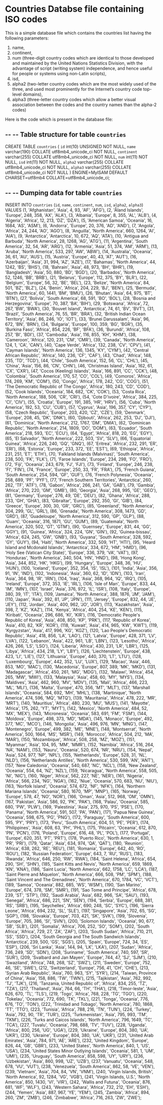 # Countries Databse file containing ISO codes

This is a simple database file which contains the countries list having the following parameters:

1) name,
2) continent,
3) num (three-digit country codes which are identical to those developed and maintained by the United Nations Statistics Division, with the advantage of script (writing system) independence, and hence useful for people or systems using non-Latin scripts),
4) isd,
5) alpha2 (two-letter country codes which are the most widely used of the three, and used most prominently for the Internet’s country code top-level domains),
6) alpha3 (three-letter country codes which allow a better visual association between the codes and the country names than the alpha-2 codes)

Here is the code which is present in the database file:

--
-- Table structure for table `countries`
--

CREATE TABLE `countries` (
  `id` int(10) UNSIGNED NOT NULL,
  `name` varchar(190) COLLATE utf8mb4_unicode_ci NOT NULL,
  `continent` varchar(255) COLLATE utf8mb4_unicode_ci NOT NULL,
  `num` int(11) NOT NULL,
  `isd` int(11) NOT NULL,
  `alpha2` varchar(255) COLLATE utf8mb4_unicode_ci NOT NULL,
  `alpha3` varchar(255) COLLATE utf8mb4_unicode_ci NOT NULL
) ENGINE=MyISAM DEFAULT CHARSET=utf8mb4 COLLATE=utf8mb4_unicode_ci;

--
-- Dumping data for table `countries`
--

INSERT INTO `countries` (`id`, `name`, `continent`, `num`, `isd`, `alpha2`, `alpha3`) VALUES
(1, 'Afghanistan', 'Asia', 4, 93, 'AF', 'AFG'),
(2, 'Åland Islands', 'Europe', 248, 358, 'AX', 'ALA'),
(3, 'Albania', 'Europe', 8, 355, 'AL', 'ALB'),
(4, 'Algeria', 'Africa', 12, 213, 'DZ', 'DZA'),
(5, 'American Samoa', 'Oceania', 16, 1684, 'AS', 'ASM'),
(6, 'Andorra', 'Europe', 20, 376, 'AD', 'AND'),
(7, 'Angola', 'Africa', 24, 244, 'AO', 'AGO'),
(8, 'Anguilla', 'North America', 660, 1264, 'AI', 'AIA'),
(9, 'Antarctica', 'Antarctica', 10, 672, 'AQ', 'ATA'),
(10, 'Antigua and Barbuda', 'North America', 28, 1268, 'AG', 'ATG'),
(11, 'Argentina', 'South America', 32, 54, 'AR', 'ARG'),
(12, 'Armenia', 'Asia', 51, 374, 'AM', 'ARM'),
(13, 'Aruba', 'North America', 533, 297, 'AW', 'ABW'),
(14, 'Australia', 'Oceania', 36, 61, 'AU', 'AUS'),
(15, 'Austria', 'Europe', 40, 43, 'AT', 'AUT'),
(16, 'Azerbaijan', 'Asia', 31, 994, 'AZ', 'AZE'),
(17, 'Bahamas', 'North America', 44, 1242, 'BS', 'BHS'),
(18, 'Bahrain', 'Asia', 48, 973, 'BH', 'BHR'),
(19, 'Bangladesh', 'Asia', 50, 880, 'BD', 'BGD'),
(20, 'Barbados', 'North America', 52, 1246, 'BB', 'BRB'),
(21, 'Belarus', 'Europe', 112, 375, 'BY', 'BLR'),
(22, 'Belgium', 'Europe', 56, 32, 'BE', 'BEL'),
(23, 'Belize', 'North America', 84, 501, 'BZ', 'BLZ'),
(24, 'Benin', 'Africa', 204, 229, 'BJ', 'BEN'),
(25, 'Bermuda', 'North America', 60, 1441, 'BM', 'BMU'),
(26, 'Bhutan', 'Asia', 64, 975, 'BT', 'BTN'),
(27, 'Bolivia', 'South America', 68, 591, 'BO', 'BOL'),
(28, 'Bosnia and Herzegovina', 'Europe', 70, 387, 'BA', 'BIH'),
(29, 'Botswana', 'Africa', 72, 267, 'BW', 'BWA'),
(30, 'Bouvet Island', 'Antarctica', 74, 61, 'BV', 'BVT'),
(31, 'Brazil', 'South America', 76, 55, 'BR', 'BRA'),
(32, 'British Indian Ocean Territory', 'Asia', 86, 246, 'IO', 'IOT'),
(33, 'Brunei Darussalam', 'Asia', 96, 672, 'BN', 'BRN'),
(34, 'Bulgaria', 'Europe', 100, 359, 'BG', 'BGR'),
(35, 'Burkina Faso', 'Africa', 854, 226, 'BF', 'BFA'),
(36, 'Burundi', 'Africa', 108, 257, 'BI', 'BDI'),
(37, 'Cambodia', 'Asia', 116, 855, 'KH', 'KHM'),
(38, 'Cameroon', 'Africa', 120, 231, 'CM', 'CMR'),
(39, 'Canada', 'North America', 124, 1, 'CA', 'CAN'),
(40, 'Cape Verde', 'Africa', 132, 238, 'CV', 'CPV'),
(41, 'Cayman Islands', 'North America', 136, 1345, 'KY', 'CYM'),
(42, 'Central African Republic', 'Africa', 140, 236, 'CF', 'CAF'),
(43, 'Chad', 'Africa', 148, 235, 'TD', 'TCD'),
(44, 'Chile', 'South America', 152, 56, 'CL', 'CHL'),
(45, 'China', 'Asia', 156, 86, 'CN', 'CHN'),
(46, 'Christmas Island', 'Asia', 162, 61, 'CX', 'CXR'),
(47, 'Cocos (Keeling) Islands', 'Asia', 166, 891, 'CC', 'CCK'),
(48, 'Colombia', 'South America', 170, 57, 'CO', 'COL'),
(49, 'Comoros', 'Africa', 174, 269, 'KM', 'COM'),
(50, 'Congo', 'Africa', 178, 242, 'CG', 'COG'),
(51, 'The Democratic Republic of The Congo', 'Africa', 180, 243, 'CD', 'COD'),
(52, 'Cook Islands', 'Oceania', 184, 682, 'CK', 'COK'),
(53, 'Costa Rica', 'North America', 188, 506, 'CR', 'CRI'),
(54, 'Cote D\'ivoire', 'Africa', 384, 225, 'CI', 'CIV'),
(55, 'Croatia', 'Europe', 191, 385, 'HR', 'HRV'),
(56, 'Cuba', 'North America', 192, 53, 'CU', 'CUB'),
(57, 'Cyprus', 'Asia', 196, 357, 'CY', 'CYP'),
(58, 'Czech Republic', 'Europe', 203, 420, 'CZ', 'CZE'),
(59, 'Denmark', 'Europe', 208, 45, 'DK', 'DNK'),
(60, 'Djibouti', 'Africa', 262, 253, 'DJ', 'DJI'),
(61, 'Dominica', 'North America', 212, 1767, 'DM', 'DMA'),
(62, 'Dominican Republic', 'North America', 214, 1809, 'DO', 'DOM'),
(63, 'Ecuador', 'South America', 218, 593, 'EC', 'ECU'),
(64, 'Egypt', 'Africa', 818, 20, 'EG', 'EGY'),
(65, 'El Salvador', 'North America', 222, 503, 'SV', 'SLV'),
(66, 'Equatorial Guinea', 'Africa', 226, 240, 'GQ', 'GNQ'),
(67, 'Eritrea', 'Africa', 232, 291, 'ER', 'ERI'),
(68, 'Estonia', 'Europe', 233, 372, 'EE', 'EST'),
(69, 'Ethiopia', 'Africa', 231, 251, 'ET', 'ETH'),
(70, 'Falkland Islands (Malvinas)', 'South America', 238, 500, 'FK', 'FLK'),
(71, 'Faroe Islands', 'Europe', 234, 298, 'FO', 'FRO'),
(72, 'Fiji', 'Oceania', 243, 679, 'FJ', 'FJI'),
(73, 'Finland', 'Europe', 246, 238, 'FI', 'FIN'),
(74, 'France', 'Europe', 250, 33, 'FR', 'FRA'),
(75, 'French Guiana', 'South America', 254, 594, 'GF', 'GUF'),
(76, 'French Polynesia', 'Oceania', 258, 689, 'PF', 'PYF'),
(77, 'French Southern Territories', 'Antarctica', 260, 262, 'TF', 'ATF'),
(78, 'Gabon', 'Africa', 266, 241, 'GA', 'GAB'),
(79, 'Gambia', 'Africa', 270, 220, 'GM', 'GMB'),
(80, 'Georgia', 'Asia', 268, 995, 'GE', 'GEO'),
(81, 'Germany', 'Europe', 276, 49, 'DE', 'DEU'),
(82, 'Ghana', 'Africa', 288, 233, 'GH', 'GHA'),
(83, 'Gibraltar', 'Europe', 292, 350, 'GI', 'GIB'),
(84, 'Greece', 'Europe', 300, 30, 'GR', 'GRC'),
(85, 'Greenland', 'North America', 304, 299, 'GL', 'GRL'),
(86, 'Grenada', 'North America', 308, 1473, 'GD', 'GRD'),
(87, 'Guadeloupe', 'North America', 312, 590, 'GP', 'GLP'),
(88, 'Guam', 'Oceania', 316, 1871, 'GU', 'GUM'),
(89, 'Guatemala', 'North America', 320, 502, 'GT', 'GTM'),
(90, 'Guernsey', 'Europe', 831, 44, 'GG', 'GGY'),
(91, 'Guinea', 'Africa', 324, 224, 'GN', 'GIN'),
(92, 'Guinea-bissau', 'Africa', 624, 245, 'GW', 'GNB'),
(93, 'Guyana', 'South America', 328, 592, 'GY', 'GUY'),
(94, 'Haiti', 'North America', 332, 509, 'HT', 'HTI'),
(95, 'Heard Island and Mcdonald Islands', 'Antarctica', 334, 672, 'HM', 'HMD'),
(96, 'Holy See (Vatican City State)', 'Europe', 336, 379, 'VA', 'VAT'),
(97, 'Honduras', 'North America', 340, 504, 'HN', 'HND'),
(98, 'Hong Kong', 'Asia', 344, 852, 'HK', 'HKG'),
(99, 'Hungary', 'Europe', 348, 36, 'HU', 'HUN'),
(100, 'Iceland', 'Europe', 352, 354, 'IS', 'ISL'),
(101, 'India', 'Asia', 356, 91, 'IN', 'IND'),
(102, 'Indonesia', 'Asia', 360, 62, 'ID', 'IDN'),
(103, 'Iran', 'Asia', 364, 98, 'IR', 'IRN'),
(104, 'Iraq', 'Asia', 368, 964, 'IQ', 'IRQ'),
(105, 'Ireland', 'Europe', 372, 353, 'IE', 'IRL'),
(106, 'Isle of Man', 'Europe', 833, 44, 'IM', 'IMN'),
(107, 'Israel', 'Asia', 376, 972, 'IL', 'ISR'),
(108, 'Italy', 'Europe', 380, 39, 'IT', 'ITA'),
(109, 'Jamaica', 'North America', 388, 1876, 'JM', 'JAM'),
(110, 'Japan', 'Asia', 392, 81, 'JP', 'JPN'),
(111, 'Jersey', 'Europe', 832, 44, 'JE', 'JEY'),
(112, 'Jordan', 'Asia', 400, 962, 'JO', 'JOR'),
(113, 'Kazakhstan', 'Asia', 398, 7, 'KZ', 'KAZ'),
(114, 'Kenya', 'Africa', 404, 254, 'KE', 'KEN'),
(115, 'Kiribati', 'Oceania', 296, 686, 'KI', 'KIR'),
(116, 'Democratic People\'s Republic of Korea', 'Asia', 408, 850, 'KP', 'PRK'),
(117, 'Republic of Korea', 'Asia', 410, 82, 'KR', 'KOR'),
(118, 'Kuwait', 'Asia', 414, 965, 'KW', 'KWT'),
(119, 'Kyrgyzstan', 'Asia', 417, 996, 'KG', 'KGZ'),
(120, 'Lao People\'s Democratic Republic', 'Asia', 418, 856, 'LA', 'LAO'),
(121, 'Latvia', 'Europe', 428, 371, 'LV', 'LVA'),
(122, 'Lebanon', 'Asia', 422, 961, 'LB', 'LBN'),
(123, 'Lesotho', 'Africa', 426, 266, 'LS', 'LSO'),
(124, 'Liberia', 'Africa', 430, 231, 'LR', 'LBR'),
(125, 'Libya', 'Africa', 434, 218, 'LY', 'LBY'),
(126, 'Liechtenstein', 'Europe', 438, 423, 'LI', 'LIE'),
(127, 'Lithuania', 'Europe', 440, 370, 'LT', 'LTU'),
(128, 'Luxembourg', 'Europe', 442, 352, 'LU', 'LUX'),
(129, 'Macao', 'Asia', 446, 853, 'MO', 'MAC'),
(130, 'Macedonia', 'Europe', 807, 389, 'MK', 'MKD'),
(131, 'Madagascar', 'Africa', 450, 261, 'MG', 'MDG'),
(132, 'Malawi', 'Africa', 454, 265, 'MW', 'MWI'),
(133, 'Malaysia', 'Asia', 458, 60, 'MY', 'MYS'),
(134, 'Maldives', 'Asia', 462, 960, 'MV', 'MDV'),
(135, 'Mali', 'Africa', 466, 223, 'ML', 'MLI'),
(136, 'Malta', 'Europe', 470, 356, 'MT', 'MLT'),
(137, 'Marshall Islands', 'Oceania', 584, 692, 'MH', 'MHL'),
(138, 'Martinique', 'North America', 474, 596, 'MQ', 'MTQ'),
(139, 'Mauritania', 'Africa', 478, 222, 'MR', 'MRT'),
(140, 'Mauritius', 'Africa', 480, 230, 'MU', 'MUS'),
(141, 'Mayotte', 'Africa', 175, 262, 'YT', 'MYT'),
(142, 'Mexico', 'North America', 484, 52, 'MX', 'MEX'),
(143, 'Micronesia', 'Oceania', 583, 691, 'FM', 'FSM'),
(144, 'Moldova', 'Europe', 498, 373, 'MD', 'MDA'),
(145, 'Monaco', 'Europe', 492, 377, 'MC', 'MCO'),
(146, 'Mongolia', 'Asia', 496, 976, 'MN', 'MNG'),
(147, 'Montenegro', 'Europe', 499, 382, 'ME', 'MNE'),
(148, 'Montserrat', 'North America', 500, 1664, 'MS', 'MSR'),
(149, 'Morocco', 'Africa', 504, 212, 'MA', 'MAR'),
(150, 'Mozambique', 'Africa', 508, 258, 'MZ', 'MOZ'),
(151, 'Myanmar', 'Asia', 104, 95, 'MM', 'MMR'),
(152, 'Namibia', 'Africa', 516, 264, 'NA', 'NAM'),
(153, 'Nauru', 'Oceania', 520, 674, 'NR', 'NRU'),
(154, 'Nepal', 'Asia', 524, 977, 'NP', 'NPL'),
(155, 'Netherlands', 'Europe', 528, 31, 'NL', 'NLD'),
(156, 'Netherlands Antilles', 'North America', 530, 599, 'AN', 'ANT'),
(157, 'New Caledonia', 'Oceania', 540, 687, 'NC', 'NCL'),
(158, 'New Zealand', 'Oceania', 554, 64, 'NZ', 'NZL'),
(159, 'Nicaragua', 'North America', 558, 505, 'NI', 'NIC'),
(160, 'Niger', 'Africa', 562, 227, 'NE', 'NER'),
(161, 'Nigeria', 'Africa', 566, 234, 'NG', 'NGA'),
(162, 'Niue', 'Oceania', 570, 683, 'NU', 'NIU'),
(163, 'Norfolk Island', 'Oceania', 574, 672, 'NF', 'NFK'),
(164, 'Northern Mariana Islands', 'Oceania', 580, 1670, 'MP', 'MNP'),
(165, 'Norway', 'Europe', 578, 47, 'NO', 'NOR'),
(166, 'Oman', 'Asia', 512, 968, 'OM', 'OMN'),
(167, 'Pakistan', 'Asia', 586, 92, 'PK', 'PAK'),
(168, 'Palau', 'Oceania', 585, 680, 'PW', 'PLW'),
(169, 'Palestinia', 'Asia', 275, 970, 'PS', 'PSE'),
(170, 'Panama', 'North America', 591, 507, 'PA', 'PAN'),
(171, 'Papua New Guinea', 'Oceania', 598, 675, 'PG', 'PNG'),
(172, 'Paraguay', 'South America', 600, 595, 'PY', 'PRY'),
(173, 'Peru', 'South America', 604, 51, 'PE', 'PER'),
(174, 'Philippines', 'Asia', 608, 63, 'PH', 'PHL'),
(175, 'Pitcairn', 'Oceania', 612, 870, 'PN', 'PCN'),
(176, 'Poland', 'Europe', 616, 48, 'PL', 'POL'),
(177, 'Portugal', 'Europe', 620, 351, 'PT', 'PRT'),
(178, 'Puerto Rico', 'North America', 630, 1, 'PR', 'PRI'),
(179, 'Qatar', 'Asia', 634, 974, 'QA', 'QAT'),
(180, 'Reunion', 'Africa', 638, 262, 'RE', 'REU'),
(181, 'Romania', 'Europe', 642, 40, 'RO', 'ROU'),
(182, 'Russian Federation', 'Europe', 643, 7, 'RU', 'RUS'),
(183, 'Rwanda', 'Africa', 646, 250, 'RW', 'RWA'),
(184, 'Saint Helena', 'Africa', 654, 290, 'SH', 'SHN'),
(185, 'Saint Kitts and Nevis', 'North America', 659, 1869, 'KN', 'KNA'),
(186, 'Saint Lucia', 'North America', 662, 1758, 'LC', 'LCA'),
(187, 'Saint Pierre and Miquelon', 'North America', 666, 508, 'PM', 'SPM'),
(188, 'Saint Vincent and The Grenadines', 'North America', 670, 1784, 'VC', 'VCT'),
(189, 'Samoa', 'Oceania', 882, 685, 'WS', 'WSM'),
(190, 'San Marino', 'Europe', 674, 378, 'SM', 'SMR'),
(191, 'Sao Tome and Principe', 'Africa', 678, 239, 'ST', 'STP'),
(192, 'Saudi Arabia', 'Asia', 682, 966, 'SA', 'SAU'),
(193, 'Senegal', 'Africa', 686, 221, 'SN', 'SEN'),
(194, 'Serbia', 'Europe', 688, 381, 'RS', 'SRB'),
(195, 'Seychelles', 'Africa', 690, 248, 'SC', 'SYC'),
(196, 'Sierra Leone', 'Africa', 694, 232, 'SL', 'SLE'),
(197, 'Singapore', 'Asia', 702, 65, 'SG', 'SGP'),
(198, 'Slovakia', 'Europe', 703, 421, 'SK', 'SVK'),
(199, 'Slovenia', 'Europe', 705, 386, 'SI', 'SVN'),
(200, 'Solomon Islands', 'Oceania', 90, 677, 'SB', 'SLB'),
(201, 'Somalia', 'Africa', 706, 252, 'SO', 'SOM'),
(202, 'South Africa', 'Africa', 729, 27, 'ZA', 'ZAF'),
(203, 'South Sudan', 'Africa', 710, 211, 'SS', 'SSD'),
(204, 'South Georgia and The South Sandwich Islands', 'Antarctica', 239, 500, 'GS', 'SGS'),
(205, 'Spain', 'Europe', 724, 34, 'ES', 'ESP'),
(206, 'Sri Lanka', 'Asia', 144, 94, 'LK', 'LKA'),
(207, 'Sudan', 'Africa', 736, 249, 'SD', 'SDN'),
(208, 'Suriname', 'South America', 740, 597, 'SR', 'SUR'),
(209, 'Svalbard and Jan Mayen', 'Europe', 744, 47, 'SJ', 'SJM'),
(210, 'Swaziland', 'Africa', 748, 268, 'SZ', 'SWZ'),
(211, 'Sweden', 'Europe', 752, 46, 'SE', 'SWE'),
(212, 'Switzerland', 'Europe', 756, 41, 'CH', 'CHE'),
(213, 'Syrian Arab Republic', 'Asia', 760, 963, 'SY', 'SYR'),
(214, 'Taiwan, Province of China', 'Asia', 158, 886, 'TW', 'TWN'),
(215, 'Tajikistan', 'Asia', 762, 992, 'TJ', 'TJK'),
(216, 'Tanzania, United Republic of', 'Africa', 834, 255, 'TZ', 'TZA'),
(217, 'Thailand', 'Asia', 764, 66, 'TH', 'THA'),
(218, 'Timor-leste', 'Asia', 626, 670, 'TL', 'TLS'),
(219, 'Togo', 'Africa', 768, 228, 'TG', 'TGO'),
(220, 'Tokelau', 'Oceania', 772, 690, 'TK', 'TKL'),
(221, 'Tonga', 'Oceania', 776, 676, 'TO', 'TON'),
(222, 'Trinidad and Tobago', 'North America', 780, 1868, 'TT', 'TTO'),
(223, 'Tunisia', 'Africa', 788, 216, 'TN', 'TUN'),
(224, 'Turkey', 'Asia', 792, 90, 'TR', 'TUR'),
(225, 'Turkmenistan', 'Asia', 795, 993, 'TM', 'TKM'),
(226, 'Turks and Caicos Islands', 'North America', 796, 1649, 'TC', 'TCA'),
(227, 'Tuvalu', 'Oceania', 798, 688, 'TV', 'TUV'),
(228, 'Uganda', 'Africa', 800, 256, 'UG', 'UGA'),
(229, 'Ukraine', 'Europe', 804, 380, 'UA', 'UKR'),
(230, 'Ukraine', 'Europe', 804, 380, 'UA', 'UKR'),
(231, 'United Arab Emirates', 'Asia', 784, 971, 'AE', 'ARE'),
(232, 'United Kingdom', 'Europe', 826, 44, 'GB', 'GBR'),
(233, 'United States', 'North America', 840, 1, 'US', 'USA'),
(234, 'United States Minor Outlying Islands', 'Oceania', 581, 1, 'UM', 'UMI'),
(235, 'Uruguay', 'South America', 858, 598, 'UY', 'URY'),
(236, 'Uzbekistan', 'Asia', 860, 998, 'UZ', 'UZB'),
(237, 'Vanuatu', 'Oceania', 548, 678, 'VU', 'VUT'),
(238, 'Venezuela', 'South America', 862, 58, 'VE', 'VEN'),
(239, 'Vietnam', 'Asia', 704, 84, 'VN', 'VNM'),
(240, 'Virgin Islands, British', 'North America', 92, 1284, 'VG', 'VGB'),
(241, 'Virgin Islands, U.S.', 'North America', 850, 1430, 'VI', 'VIR'),
(242, 'Wallis and Futuna', 'Oceania', 876, 681, 'WF', 'WLF'),
(243, 'Western Sahara', 'Africa', 732, 212, 'EH', 'ESH'),
(244, 'Yemen', 'Asia', 887, 967, 'YE', 'YEM'),
(245, 'Zambia', 'Africa', 894, 260, 'ZM', 'ZMB'),
(246, 'Zimbabwe', 'Africa', 716, 263, 'ZW', 'ZWE');

